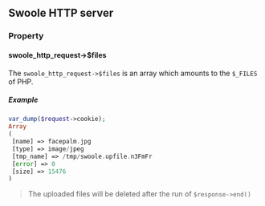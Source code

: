 ## Swoole HTTP server

### Property

#### swoole_http_request->$files

The `swoole_http_request->$files` is an array which amounts to the `$_FILES` of PHP.

##### Example

```php
var_dump($request->cookie);
Array
(
 [name] => facepalm.jpg
 [type] => image/jpeg
 [tmp_name] => /tmp/swoole.upfile.n3FmFr
 [error] => 0
 [size] => 15476
)
```
> The uploaded files will be deleted after the run of `$response->end()`
